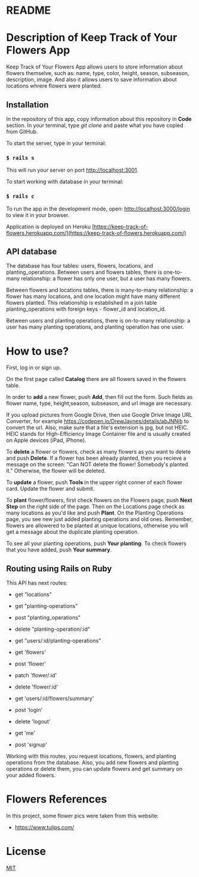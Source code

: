 # README

# Description of Keep Track of Your Flowers App

Keep Track of Your Flowers App allows users to store information about flowers themselve, such as: name, type, color, height, season, subseason, description, image. And also it allows users to save  information about locations whrere flowers were planted. 

## Installation
In the repository of this app, copy information about this repository in **Code** section.
In your terminal, type *git clone* and paste what you have copied from GitHub.

To start the server, type in your terminal: 
### `$ rails s`
 
This will run your server on port
[http://localhost:3001](http://localhost:3001).

To start working with database in your terminal:
### `$ rails c`

To run the app in the development mode, open:
[http://localhost:3000/login](http://localhost:3000/login) to view it in your browser.

Application is deployed on Heroku [https://keep-track-of-flowers.herokuapp.com/](https://keep-track-of-flowers.herokuapp.com/)

## API database

The database has four tables: users, flowers, locations, and planting_operations. Between users and flowers tables, there is one-to-many relationship: a flower has only one user, but a user has many flowers. 
        
Between flowers and locations tables, there is many-to-many relationship: a flower has many locations, and one location might have many different flowers planted. This relationship is established in a join table planting_operations with foreign keys - flower_id and location_id. 

Between users and planting operations, there is on-to-many relationship: a user has many planting operations, and planting operation has one user.

# How to use?
First, log in or sign up.

On the first page called **Catalog** there are all flowers saved in the flowers table.

In order to **add** a new flower, push **Add**, then fill out the form. Such fields as flower name, type, height,season, subseason, and url image are necessary.

If you upload pictures from Google Drive, then use Google Drive Image URL Converter, for example https://codepen.io/DrewJaynes/details/abJNNjb to convert the url. Also, make sure that a file's extension is jpg, but not HEIC. HEIC stands for High-Efficiency Image Container file and is usually created on Apple devices (iPad, iPhone).

To **delete** a flower or flowers, check as many flowers as you want to delete and push **Delete**. If a flower has been already planted, then you recieve a message on the screen: "Can NOT delete the flower! Somebody's planted it." Otherwise, the flower will be deleted. 

To **update** a flower, push **Tools** in the upper right conner of each flower card. Update the flower and submit.

To **plant** flower/flowers, first check flowers on the Flowers page, push **Next Step** on the right side of the page. Then on the Locations page check as many locations as you'd like and push **Plant**. On the Planting Operations page, you see new just added planting operations and old ones. Remember, flowers are allowered to be planted at unique locations, otherwise you will get a message about the duplicate planting operation. 

To see all your planting operations, push **Your planting**. 
To check flowers that you have added, push **Your summary**. 


## Routing using Rails on Ruby

This API has next routes:

-  get "locations"

- get "planting-operations"
- post "planting_operations"
- delete "planting-operation/:id"
- get "users/:id/planting-operations"

- get 'flowers'
- post 'flower'
- patch 'flower/:id'
- delete 'flower/:id'
- get 'users/:id/flowers/summary'

- post 'login'
- delete 'logout'

- get 'me'
- post 'signup'

Working with this routes,  you request locations, flowers, and planting operations from the database. Also, you add new flowers and planting operations or delete them, you can update flowers and get summary on your added flowers.

# Flowers References

In this project, some flower pics were taken from this website:
- https://www.tulips.com/


# License
[MIT](https://choosealicense.com/licenses/mit/)

